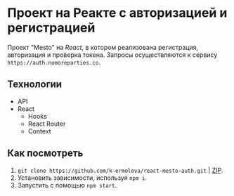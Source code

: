 # Проект на Реакте с авторизацией и регистрацией

Проект "Mesto" на _React_, в котором реализована регистрация, авторизация и проверка токена. Запросы осуществляются к сервису `https://auth.nomoreparties.co`.

## Технологии

- API
- React
  - Hooks
  - React Router
  - Context

## Как посмотреть

1. `git clone https://github.com/k-ermolova/react-mesto-auth.git` | [ZIP](https://github.com/k-ermolova/react-mesto-auth/archive/refs/heads/main.zip).
2. Установить зависимости, используя `npm i`.
3. Запустить с помощью `npm start`.
